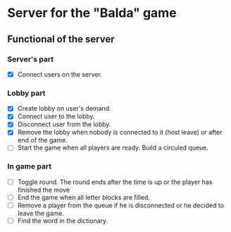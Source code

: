 # Server for the "Balda" game

## Functional of the server
### Server's part 
- [X] Connect users on the server.
### Lobby part
- [X] Create lobby on user's demand.
- [X] Connect user to the lobby.
- [X] Disconnect user from the lobby.
- [X] Remove the lobby when nobody is connected to it (host leave) or after end of the game.
- [ ] Start the game when all players are ready. Build a circuled queue.
### In game part 
- [ ] Toggle round. The round ends after the time is up or the player has finished the move
- [ ] End the game when all letter blocks are filled. 
- [ ] Remove a player from the queue if he is disconnected or he decided to leave the game.
- [ ] Find the word in the dictionary.